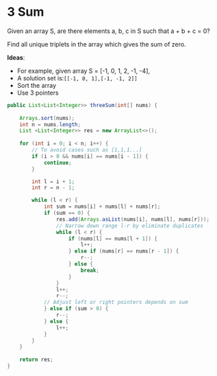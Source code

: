 # 3 Sum

Given an array S, are there elements a, b, c in S such that a + b + c = 0? 

Find all unique triplets in the array which gives the sum of zero.


**Ideas**:
- For example, given array S = [-1, 0, 1, 2, -1, -4],
- A solution set is:`[[-1, 0, 1],[-1, -1, 2]]`
- Sort the array
- Use 3 pointers

```java
public List<List<Integer>> threeSum(int[] nums) {
    
    Arrays.sort(nums);
    int n = nums.length;
    List <List<Integer>> res = new ArrayList<>();
    
    for (int i = 0; i < n; i++) {        
        // To avoid cases such as [1,1,1...]
        if (i > 0 && nums[i] == nums[i - 1]) {
            continue;
        }

        int l = i + 1;
        int r = n - 1;

        while (l < r) {
            int sum = nums[i] + nums[l] + nums[r];
            if (sum == 0) {
                res.add(Arrays.asList(nums[i], nums[l], nums[r]));
                // Narrow down range l-r by eliminate duplicates
                while (l < r) {
                    if (nums[l] == nums[l + 1]) {
                        l++;
                    } else if (nums[r] == nums[r - 1]) {
                        r--;
                    } else {
                        break;
                    }
                }
                l++;
                r--;
            // Adjust left or right pointers depends on sum
            } else if (sum > 0) {
                r--;
            } else {
                l++;
            }
        }
    }
    
    return res;
}
```